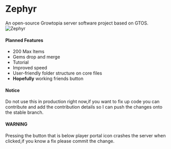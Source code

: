 # Zephyr
An open-source Growtopia server software project based on GTOS.
![Zephyr](https://discordapp.com/api/guilds/909810446192758826/widget.png?style=banner2)
#### Planned Features
- 200 Max Items
- Gems drop and merge
- Tutorial
- Improved speed
- User-friendly folder structure on core files
- **Hopefully** working friends button
#### Notice
Do not use this in production right now,if you want to fix up code you can contribute and add the contribution details so I can push the changes onto the stable branch.
#### WARNING
Pressing the button that is below player portal icon crashes the server when clicked,if you know a fix please commit the change.
